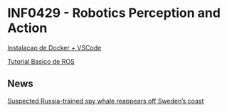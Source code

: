 # INF0429 - Robotics Perception and Action

[Instalacao de Docker + VSCode](https://docs.ros.org/en/humble/How-To-Guides/Setup-ROS-2-with-VSCode-and-Docker-Container.html)

[Tutorial Basico de ROS](http://docs.ros.org/en/humble/Tutorials/Beginner-CLI-Tools.html)

## News
[Suspected Russia-trained spy whale reappears off Sweden’s coast](https://www.theguardian.com/world/2023/may/29/suspected-russia-trained-spy-whale-reappears-off-swedens-coast)
